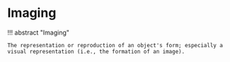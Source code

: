 # Imaging

!!! abstract "Imaging"

    The representation or reproduction of an object's form; especially a visual representation (i.e., the formation of an image).

